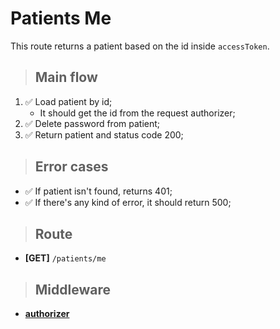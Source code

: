 # Patients Me
This route returns a patient based on the id inside `accessToken`.

> ## Main flow
1. ✅ Load patient by id;
    - It should get the id from the request authorizer;
3. ✅ Delete password from patient;
4. ✅ Return patient and status code 200;

> ## Error cases
- ✅ If patient isn't found, returns 401;
- ✅ If there's any kind of error, it should return 500;

> ## Route
- **[GET]** `/patients/me`

> ## Middleware
- [**authorizer**](../login/authorizer.md)